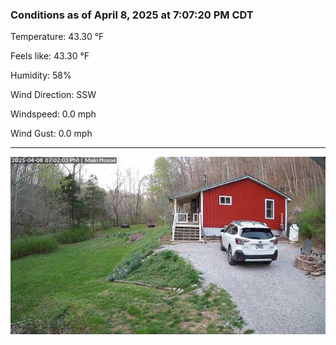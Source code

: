 ### Conditions as of April 8, 2025 at 7:07:20 PM CDT 

Temperature: 43.30 &deg;F

Feels like: 43.30 &deg;F

Humidity: 58%

Wind Direction: SSW

Windspeed: 0.0 mph

Wind Gust: 0.0 mph

---

<img src="./images/latest.jpeg"/>

